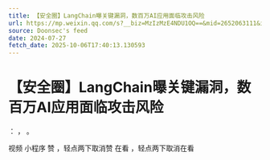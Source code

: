 ```yaml
---
title: 【安全圈】LangChain曝关键漏洞，数百万AI应用面临攻击风险
url: https://mp.weixin.qq.com/s?__biz=MzIzMzE4NDU1OQ==&mid=2652063111&idx=2&sn=788b41903202c10118e89009d4f07a51
source: Doonsec's feed
date: 2024-07-27
fetch_date: 2025-10-06T17:40:13.130593
---
```


# 【安全圈】LangChain曝关键漏洞，数百万AI应用面临攻击风险

：
，
。

视频
小程序
赞
，轻点两下取消赞
在看
，轻点两下取消在看